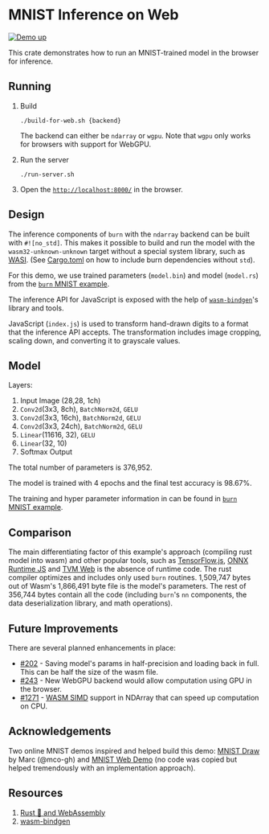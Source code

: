 # MNIST Inference on Web

[![Demo up](https://img.shields.io/badge/demo-up-brightgreen)](https://burn.dev/demo)

This crate demonstrates how to run an MNIST-trained model in the browser for inference.

## Running

1. Build

   ```shell
   ./build-for-web.sh {backend}
   ```

   The backend can either be `ndarray` or `wgpu`. Note that `wgpu` only works for browsers with support for WebGPU.

2. Run the server

   ```shell
   ./run-server.sh
   ```

3. Open the [`http://localhost:8000/`](http://localhost:8000/) in the browser.

## Design

The inference components of `burn` with the `ndarray` backend can be built with `#![no_std]`. This
makes it possible to build and run the model with the `wasm32-unknown-unknown` target without a
special system library, such as [WASI](https://wasi.dev/). (See [Cargo.toml](./Cargo.toml) on how to
include burn dependencies without `std`).

For this demo, we use trained parameters (`model.bin`) and model (`model.rs`) from the
[`burn` MNIST example](https://github.com/tracel-ai/burn/tree/main/examples/mnist).

The inference API for JavaScript is exposed with the help of
[`wasm-bindgen`](https://github.com/rustwasm/wasm-bindgen)'s library and tools.

JavaScript (`index.js`) is used to transform hand-drawn digits to a format that the inference API
accepts. The transformation includes image cropping, scaling down, and converting it to grayscale
values.

## Model

Layers:

1. Input Image (28,28, 1ch)
2. `Conv2d`(3x3, 8ch), `BatchNorm2d`, `GELU`
3. `Conv2d`(3x3, 16ch), `BatchNorm2d`, `GELU`
4. `Conv2d`(3x3, 24ch), `BatchNorm2d`, `GELU`
5. `Linear`(11616, 32), `GELU`
6. `Linear`(32, 10)
7. Softmax Output

The total number of parameters is 376,952.

The model is trained with 4 epochs and the final test accuracy is 98.67%.

The training and hyper parameter information in can be found in
[`burn` MNIST example](https://github.com/tracel-ai/burn/tree/main/examples/mnist).

## Comparison

The main differentiating factor of this example's approach (compiling rust model into wasm) and
other popular tools, such as [TensorFlow.js](https://www.tensorflow.org/js),
[ONNX Runtime JS](https://onnxruntime.ai/docs/tutorials/web/) and
[TVM Web](https://github.com/apache/tvm/tree/main/web) is the absence of runtime code. The rust
compiler optimizes and includes only used `burn` routines. 1,509,747 bytes out of Wasm's 1,866,491
byte file is the model's parameters. The rest of 356,744 bytes contain all the code (including
`burn`'s `nn` components, the data deserialization library, and math operations).

## Future Improvements

There are several planned enhancements in place:

- [#202](https://github.com/tracel-ai/burn/issues/202) - Saving model's params in half-precision and
  loading back in full. This can be half the size of the wasm file.
- [#243](https://github.com/tracel-ai/burn/issues/243) - New WebGPU backend would allow computation
  using GPU in the browser.
- [#1271](https://github.com/rust-ndarray/ndarray/issues/1271) -
  [WASM SIMD](https://github.com/WebAssembly/simd/blob/master/proposals/simd/SIMD.md) support in
  NDArray that can speed up computation on CPU.

## Acknowledgements

Two online MNIST demos inspired and helped build this demo:
[MNIST Draw](https://mco-mnist-draw-rwpxka3zaa-ue.a.run.app/) by Marc (@mco-gh) and
[MNIST Web Demo](https://ufal.mff.cuni.cz/~straka/courses/npfl129/2223/demos/mnist_web.html) (no
code was copied but helped tremendously with an implementation approach).

## Resources

1. [Rust 🦀 and WebAssembly](https://rustwasm.github.io/docs/book/)
2. [wasm-bindgen](https://rustwasm.github.io/wasm-bindgen/)
